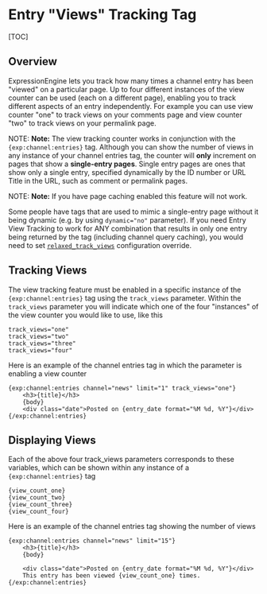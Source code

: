<!--
    This source file is part of the open source project
    ExpressionEngine User Guide (https://github.com/ExpressionEngine/ExpressionEngine-User-Guide)

    @link      https://expressionengine.com/
    @copyright Copyright (c) 2003-2020, Packet Tide, LLC (https://packettide.com)
    @license   https://expressionengine.com/license Licensed under Apache License, Version 2.0
-->

# Entry "Views" Tracking Tag

[TOC]

## Overview

ExpressionEngine lets you track how many times a channel entry has been "viewed" on a particular page. Up to four different instances of the view counter can be used (each on a different page), enabling you to track different aspects of an entry independently. For example you can use view counter "one" to track views on your comments page and view counter "two" to track views on your permalink page.

NOTE: **Note:** The view tracking counter works in conjunction with the `{exp:channel:entries}` tag. Although you can show the number of views in any instance of your channel entries tag, the counter will **only** increment on pages that show a **single-entry pages**. Single entry pages are ones that show only a single entry, specified dynamically by the ID number or URL Title in the URL, such as comment or permalink pages.

NOTE: **Note:** If you have page caching enabled this feature will not work.

Some people have tags that are used to mimic a single-entry page without it being dynamic (e.g. by using `dynamic="no"` parameter). If you need Entry View Tracking to work for ANY combination that results in only one entry being returned by the tag (including channel query caching), you would need to set [`relaxed_track_views`](general/system-configuration-overrides.md#relaxed_track_views) configuration override.

## Tracking Views

The view tracking feature must be enabled in a specific instance of the `{exp:channel:entries}` tag using the `track_views` parameter. Within the `track_views` parameter you will indicate which one of the four "instances" of the view counter you would like to use, like this

    track_views="one"
    track_views="two"
    track_views="three"
    track_views="four"

Here is an example of the channel entries tag in which the parameter is enabling a view counter

    {exp:channel:entries channel="news" limit="1" track_views="one"}
        <h3>{title}</h3>
        {body}
        <div class="date">Posted on {entry_date format="%M %d, %Y"}</div>
    {/exp:channel:entries}

## Displaying Views

Each of the above four track_views parameters corresponds to these variables, which can be shown within any instance of a `{exp:channel:entries}` tag

    {view_count_one}
    {view_count_two}
    {view_count_three}
    {view_count_four}

Here is an example of the channel entries tag showing the number of views

    {exp:channel:entries channel="news" limit="15"}
        <h3>{title}</h3>
        {body}

        <div class="date">Posted on {entry_date format="%M %d, %Y"}</div>
        This entry has been viewed {view_count_one} times.
    {/exp:channel:entries}
